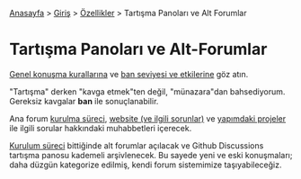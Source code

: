 [Anasayfa](../../README.md) > [Giriş](../README.md) > [Özellikler](./README.md) > Tartışma Panoları ve Alt Forumlar

# Tartışma Panoları ve Alt-Forumlar

[Genel konuşma kurallarına][rules-communicating] ve [ban seviyesi ve etkilerine][rules-banning] göz atın.

"Tartışma" derken "kavga etmek"ten değil, "münazara"dan bahsediyorum. Gereksiz kavgalar **ban** ile sonuçlanabilir.

Ana forum [kurulma süreci][founding-phase], [website (ve ilgili sorunlar)][website] ve [yapımdaki projeler][projects] ile ilgili sorular hakkındaki muhabbetleri içerecek.

[Kurulum süreci][founding-phase] bittiğinde alt forumlar açılacak ve Github Discussions tartışma panosu kademeli arşivlenecek. Bu sayede yeni ve eski konuşmaları; daha düzgün kategorize edilmiş, kendi forum sistemimize taşıyabileceğiz.

[rules-communicating]: ../rules/communicating.md
[rules-banning]: ../rules/bans.md
[founding-phase]:../rules/founding-phase.md
[website]: ./website.md
[projects]: ./projects.md
